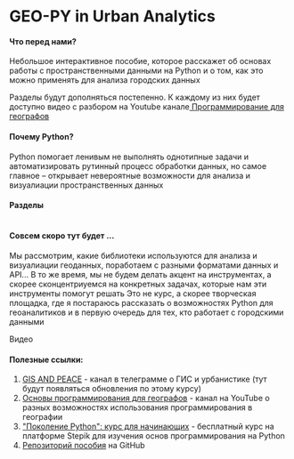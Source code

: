 # GEO-PY in Urban Analytics

#### Что перед нами?

Небольшое интерактивное пособие, которое расскажет об основах работы с пространственными данными на Python и о том, как это можно применять для анализа городских данных

Разделы будут дополняться постепенно. К каждому из них будет доступно видео с разбором на Youtube канале<a href="https://www.youtube.com/channel/UC99_v_T0CTEsYiY2O6YsvOA" target="_blank"> Программирование для географов</a>

#### Почему Python?

Python помогает ленивым не выполнять однотипные задачи и автоматизировать рутинный процесс обработки данных, но самое главное – открывает невероятные возможности для анализа и визуалиации пространственных данных

#### Разделы

```{tableofcontents}

```

#### Совсем скоро тут будет ...

Мы рассмотрим, какие библиотеки используются для анализа и визуалиации геоданных, поработаем с разными форматами данных и API...
В то же время, мы не будем делать акцент на инструментах, а скорее сконцентриуемся на конкретных задачах, которые нам эти инструменты помогут решать
Это не курс, а скорее творческая площадка, где я постараюсь рассказать о возможностях Python для геоаналитиков и в первую очередь для тех, кто работает с городскими данными

Видео

#### Полезные ссылки:

1. <a href="https://t.me/GIS_PEACE" target="_blank">GIS AND PEACE</a> - канал в телеграмме о ГИС и урбанистике (тут будут появляться обновления по этому курсу)
2. <a href="https://www.youtube.com/channel/UC99_v_T0CTEsYiY2O6YsvOA" target="_blank">Основы программирования для географов</a> - канал на YouTube о разных возможностях использования программирования в географии
3. <a href="https://stepik.org/course/58852/promo" target="_blank">"Поколение Python": курс для начинающих</a> - бесплатный курс на платформе Stepik для изучения основ программирования на Python
4. <a href="https://github.com/bella-mir/geo-py" target="_blank">Репозиторий пособия</a> на GitHub
